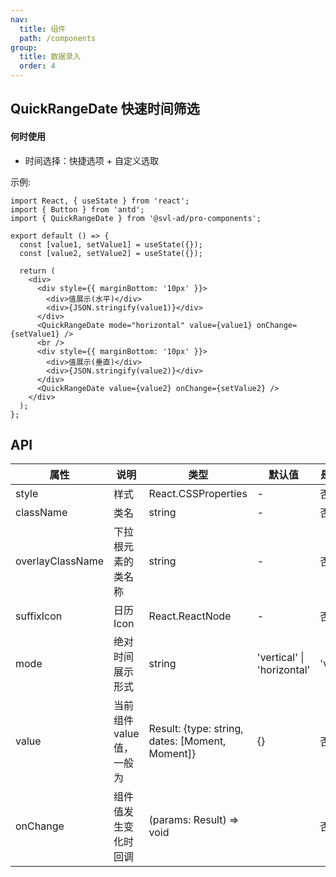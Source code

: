 ```yaml
---
nav:
  title: 组件
  path: /components
group:
  title: 数据录入
  order: 4
---
```


## QuickRangeDate 快速时间筛选

#### 何时使用

- 时间选择：快捷选项 + 自定义选取

示例:

```tsx
import React, { useState } from 'react';
import { Button } from 'antd';
import { QuickRangeDate } from '@svl-ad/pro-components';

export default () => {
  const [value1, setValue1] = useState({});
  const [value2, setValue2] = useState({});

  return (
    <div>
      <div style={{ marginBottom: '10px' }}>
        <div>值展示(水平)</div>
        <div>{JSON.stringify(value1)}</div>
      </div>
      <QuickRangeDate mode="horizontal" value={value1} onChange={setValue1} />
      <br />
      <div style={{ marginBottom: '10px' }}>
        <div>值展示(垂直)</div>
        <div>{JSON.stringify(value2)}</div>
      </div>
      <QuickRangeDate value={value2} onChange={setValue2} />
    </div>
  );
};
```

## API

| 属性 | 说明 | 类型 | 默认值 | 是否必传 | 版本 |
| --- | --- | --- | --- | --- | --- |
| style | 样式 | React.CSSProperties | - | 否 | 0.21 |
| className | 类名 | string | - | 否 | 0.21 |
| overlayClassName | 下拉根元素的类名称 | string | - | 否 | 0.21 |
| suffixIcon | 日历 Icon | React.ReactNode | - | 否 | 0.21 |
| mode | 绝对时间展示形式 | string | 'vertical' \| 'horizontal' | 'vertical' | 0.21 |
| value | 当前组件 value 值，一般为 | Result: {type: string, dates: [Moment, Moment]} | {} | 否 | 0.21 |
| onChange | 组件值发生变化时回调 | (params: Result) => void |  | 否 | 0.21 |
